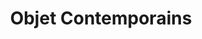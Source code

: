 ---
title: "Objet Contemporains"
url: /versailles/objet-contemporains/
shop: décoration intérieure
---
